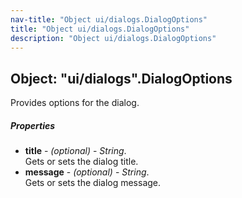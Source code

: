 ```yaml
---
nav-title: "Object ui/dialogs.DialogOptions"
title: "Object ui/dialogs.DialogOptions"
description: "Object ui/dialogs.DialogOptions"
---
```

## Object: "ui/dialogs".DialogOptions  
Provides options for the dialog.

##### Properties
 - **title** - _(optional)_ - _String_.    
  Gets or sets the dialog title.
 - **message** - _(optional)_ - _String_.    
  Gets or sets the dialog message.